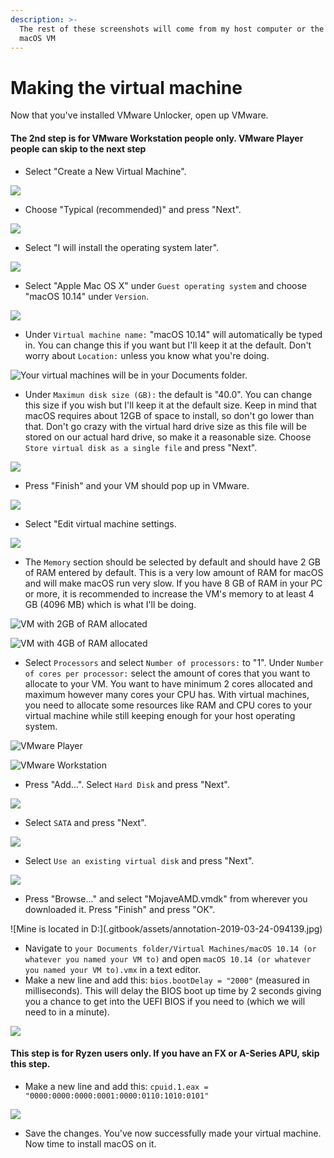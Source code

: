 ```yaml
---
description: >-
  The rest of these screenshots will come from my host computer or the actual
  macOS VM
---
```


# Making the virtual machine

Now that you've installed VMware Unlocker, open up VMware. 

#### The 2nd step is for VMware Workstation people only. VMware Player people can skip to the next step

* Select "Create a New Virtual Machine".

![](.gitbook/assets/annotation-2019-03-24-090258.jpg)

* Choose "Typical \(recommended\)"  and press "Next".

![](.gitbook/assets/vmware_2bmnbdwmab.png)

* Select "I will install the operating system later".

![](.gitbook/assets/annotation-2019-03-24-090503.jpg)

* Select "Apple Mac OS X" under `Guest operating system` and choose "macOS 10.14" under `Version`.

![](.gitbook/assets/annotation-2019-03-24-090539.jpg)

* Under `Virtual machine name:` "macOS 10.14" will automatically be typed in. You can change this if you want but I'll keep it at the default. Don't worry about `Location:` unless you know what you're doing.

![Your virtual machines will be in your Documents folder.](.gitbook/assets/annotation-2019-03-24-090616.jpg)

* Under `Maximun disk size (GB):` the default is "40.0". You can change this size if you wish but I'll keep it at the default size. Keep in mind that macOS requires about 12GB of space to install, so don't go lower than that. Don't go crazy with the virtual hard drive size as this file will be stored on our actual hard drive, so make it a reasonable size. Choose `Store virtual disk as a single file` and press "Next".

![](.gitbook/assets/annotation-2019-03-24-090734.jpg)

* Press "Finish" and your VM should pop up in VMware.

![](.gitbook/assets/annotation-2019-03-24-090828.jpg)

* Select "Edit virtual machine settings.

![](.gitbook/assets/annotation-2019-03-24-090956.jpg)

* The `Memory` section should be selected by default and should have 2 GB of RAM entered by default. This is a very low amount of RAM for macOS and will make macOS run very slow. If you have 8 GB of RAM in your PC or more, it is recommended to increase the VM's memory to at least 4 GB \(4096 MB\) which is what I'll be doing.

![VM with 2GB of RAM allocated](.gitbook/assets/annotation-2019-03-24-091158.jpg)

![VM with 4GB of RAM allocated](.gitbook/assets/annotation-2019-03-24-092334.jpg)

* Select `Processors` and select `Number of processors:` to "1". Under `Number of cores per processor:` select the amount of cores that you want to allocate to your VM. You want to have minimum 2 cores allocated and maximum however many cores your CPU has. With virtual machines, you need to allocate some resources like RAM and CPU cores to your virtual machine while still keeping enough for your host operating system. 

![VMware Player](.gitbook/assets/annotation-2019-03-24-093651.jpg)

![VMware Workstation](.gitbook/assets/annotation-2019-03-24-093816.jpg)

* Press "Add...". Select `Hard Disk` and press "Next". 

![](.gitbook/assets/annotation-2019-03-24-093931.jpg)

* Select `SATA` and press "Next".

![](.gitbook/assets/annotation-2019-03-24-094029.jpg)

* Select `Use an existing virtual disk` and press "Next". 

![](.gitbook/assets/annotation-2019-03-24-094055.jpg)

* Press "Browse..." and select "MojaveAMD.vmdk" from wherever you downloaded it. Press "Finish" and press "OK".

![Mine is located in D:\](.gitbook/assets/annotation-2019-03-24-094139.jpg)

* Navigate to `your Documents folder/Virtual Machines/macOS 10.14 (or whatever you named your VM to)` and open `macOS 10.14 (or whatever you named your VM to).vmx` in a text editor. 
* Make a new line and add this: `bios.bootDelay = "2000"` \(measured in milliseconds\). This will delay the BIOS boot up time by 2 seconds giving you a chance to get into the UEFI BIOS if you need to \(which we will need to in a minute\).

![](.gitbook/assets/annotation-2019-03-23-235046.png)

#### This step is for Ryzen users only. If you have an FX or A-Series APU, skip this step.

* Make a new line and add this: `cpuid.1.eax = "0000:0000:0000:0001:0000:0110:1010:0101"`

![](.gitbook/assets/annotation-2019-03-23-235257.png)

* Save the changes. You've now successfully made your virtual machine. Now time to install macOS on it.



